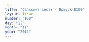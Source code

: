 ```yaml
---
title: "Сельские вести - Выпуск №100"
layout: issue
number: "100"
day: "12"
month: "12"
year: "2014"
---
```

